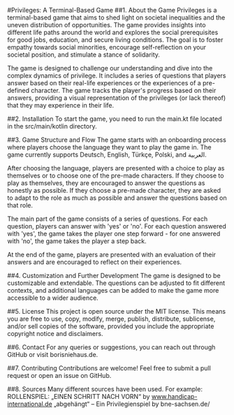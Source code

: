 #Privileges: A Terminal-Based Game
##1. About the Game
Privileges is a terminal-based game that aims to shed light on societal inequalities and the uneven distribution of opportunities. The game provides insights into different life paths around the world and explores the social prerequisites for good jobs, education, and secure living conditions. The goal is to foster empathy towards social minorities, encourage self-reflection on your societal position, and stimulate a stance of solidarity.

The game is designed to challenge our understanding and dive into the complex dynamics of privilege. It includes a series of questions that players answer based on their real-life experiences or the experiences of a pre-defined character. The game tracks the player's progress based on their answers, providing a visual representation of the privileges (or lack thereof) that they may experience in their life.

##2. Installation
To start the game, you need to run the main.kt file located in the src/main/kotlin directory.

##3. Game Structure and Flow
The game starts with an onboarding process where players choose the language they want to play the game in. The game currently supports Deutsch, English, Türkçe, Polski, and العربية.

After choosing the language, players are presented with a choice to play as themselves or to choose one of the pre-made characters. If they choose to play as themselves, they are encouraged to answer the questions as honestly as possible. If they choose a pre-made character, they are asked to adapt to the role as much as possible and answer the questions based on that role.

The main part of the game consists of a series of questions. For each question, players can answer with 'yes' or 'no'. For each question answered with 'yes', the game takes the player one step forward - for one answered with 'no', the game takes the player a step back.

At the end of the game, players are presented with an evaluation of their answers and are encouraged to reflect on their experiences.

##4. Customization and Further Development
The game is designed to be customizable and extendable. The questions can be adjusted to fit different contexts, and additional languages can be added to make the game more accessible to a wider audience.

##5. License
This project is open source under the MIT license. This means you are free to use, copy, modify, merge, publish, distribute, sublicense, and/or sell copies of the software, provided you include the appropriate copyright notice and disclaimers.

##6. Contact
For any queries or suggestions, you can reach out through GitHub or visit borisniehaus.de.

##7. Contributing
Contributions are welcome! Feel free to submit a pull request or open an issue on GitHub.

##8. Sources
Many different sources have been used. For example:
ROLLENSPIEL: „EINEN SCHRITT NACH VORN“ by www.handicap-international.de
„abgehängt“ – Ein Privilegienspiel by bne-sachsen.de/
